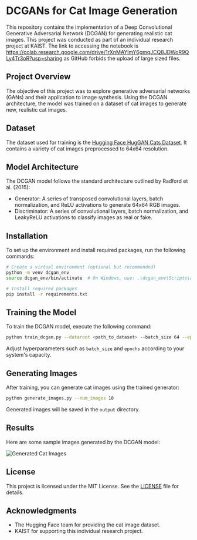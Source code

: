# DCGANs for Cat Image Generation

This repository contains the implementation of a Deep Convolutional Generative Adversarial Network (DCGAN) for generating realistic cat images. This project was conducted as part of an individual research project at KAIST. The link to accessing the notebook is https://colab.research.google.com/drive/1rXnMAYlmY6gmqJCQ8JDWoR9QLy4Tr3oR?usp=sharing as GitHub forbids the upload of large sized files.

## Project Overview
The objective of this project was to explore generative adversarial networks (GANs) and their application to image synthesis. Using the DCGAN architecture, the model was trained on a dataset of cat images to generate new, realistic cat images.

## Dataset
The dataset used for training is the [Hugging Face HugGAN Cats Dataset](https://huggingface.co/datasets/huggan/cats). It contains a variety of cat images preprocessed to 64x64 resolution.

## Model Architecture
The DCGAN model follows the standard architecture outlined by Radford et al. (2015):
- Generator: A series of transposed convolutional layers, batch normalization, and ReLU activations to generate 64x64 RGB images.
- Discriminator: A series of convolutional layers, batch normalization, and LeakyReLU activations to classify images as real or fake.

## Installation
To set up the environment and install required packages, run the following commands:

```bash
# Create a virtual environment (optional but recommended)
python -m venv dcgan_env
source dcgan_env/bin/activate  # On Windows, use: .\dcgan_env\Scripts\activate

# Install required packages
pip install -r requirements.txt
```

## Training the Model
To train the DCGAN model, execute the following command:

```bash
python train_dcgan.py --dataroot <path_to_dataset> --batch_size 64 --epochs 100
```

Adjust hyperparameters such as `batch_size` and `epochs` according to your system's capacity.

## Generating Images
After training, you can generate cat images using the trained generator:

```bash
python generate_images.py --num_images 10
```

Generated images will be saved in the `output` directory.

## Results
Here are some sample images generated by the DCGAN model:

![Generated Cat Images](output/sample_generated_images.png)

## License
This project is licensed under the MIT License. See the [LICENSE](LICENSE) file for details.

## Acknowledgments
- The Hugging Face team for providing the cat image dataset.
- KAIST for supporting this individual research project.
